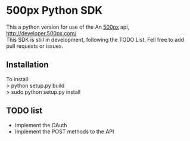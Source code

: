 500px Python SDK
================
This a python version for use of the An [500px](http://500px.com/ "500px") api, http://developer.500px.com/  
This SDK is still in development, following the TODO List. Fell free to add pull requests or issues.


Installation
------------

To install:  
	> python setup.py build  
	> sudo python setup.py install  
	

TODO list
---------

* Implement the OAuth
* Implement the POST methods to the API



	
